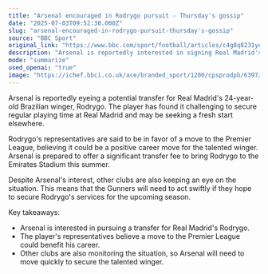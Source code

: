 ```yaml
---
title: "Arsenal encouraged in Rodrygo pursuit - Thursday's gossip"
date: "2025-07-03T09:52:30.000Z"
slug: "arsenal-encouraged-in-rodrygo-pursuit-thursday's-gossip"
source: "BBC Sport"
original_link: "https://www.bbc.com/sport/football/articles/c4g8q8231yeo"
description: "Arsenal is reportedly interested in signing Real Madrid's Rodrygo, a 24-year-old Brazilian winger who has struggled for playing time at his current club. Rodrygo's representatives are in favor of a move to the Premier League, with Arsenal prepared to offer a significant transfer fee. However, other clubs are also interested in the player, so Arsenal will need to act quickly to secure his services for the upcoming season."
mode: "summarize"
used_openai: "true"
image: "https://ichef.bbci.co.uk/ace/branded_sport/1200/cpsprodpb/6397/live/7534cea0-5784-11f0-9074-8989d8c97d87.png"
---
```


Arsenal is reportedly eyeing a potential transfer for Real Madrid's 24-year-old Brazilian winger, Rodrygo. The player has found it challenging to secure regular playing time at Real Madrid and may be seeking a fresh start elsewhere. 

Rodrygo's representatives are said to be in favor of a move to the Premier League, believing it could be a positive career move for the talented winger. Arsenal is prepared to offer a significant transfer fee to bring Rodrygo to the Emirates Stadium this summer.

Despite Arsenal's interest, other clubs are also keeping an eye on the situation. This means that the Gunners will need to act swiftly if they hope to secure Rodrygo's services for the upcoming season.

Key takeaways:
- Arsenal is interested in pursuing a transfer for Real Madrid's Rodrygo.
- The player's representatives believe a move to the Premier League could benefit his career.
- Other clubs are also monitoring the situation, so Arsenal will need to move quickly to secure the talented winger.